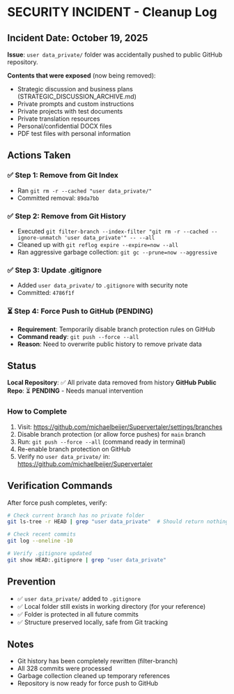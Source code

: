 # SECURITY INCIDENT - Cleanup Log

## Incident Date: October 19, 2025

**Issue**: `user data_private/` folder was accidentally pushed to public GitHub repository.

**Contents that were exposed** (now being removed):
- Strategic discussion and business plans (STRATEGIC_DISCUSSION_ARCHIVE.md)
- Private prompts and custom instructions
- Private projects with test documents
- Private translation resources
- Personal/confidential DOCX files
- PDF test files with personal information

## Actions Taken

### ✅ Step 1: Remove from Git Index
- Ran `git rm -r --cached "user data_private/"`
- Committed removal: `89da7bb`

### ✅ Step 2: Remove from Git History
- Executed `git filter-branch --index-filter "git rm -r --cached --ignore-unmatch 'user data_private'" -- --all`
- Cleaned up with `git reflog expire --expire=now --all`
- Ran aggressive garbage collection: `git gc --prune=now --aggressive`

### ✅ Step 3: Update .gitignore
- Added `user data_private/` to `.gitignore` with security note
- Committed: `4786f1f`

### ⏳ Step 4: Force Push to GitHub (PENDING)
- **Requirement**: Temporarily disable branch protection rules on GitHub
- **Command ready**: `git push --force --all`
- **Reason**: Need to overwrite public history to remove private data

## Status

**Local Repository**: ✅ All private data removed from history
**GitHub Public Repo**: ⏳ **PENDING** - Needs manual intervention

### How to Complete

1. Visit: https://github.com/michaelbeijer/Supervertaler/settings/branches
2. Disable branch protection (or allow force pushes) for `main` branch
3. Run: `git push --force --all` (command ready in terminal)
4. Re-enable branch protection on GitHub
5. Verify no `user data_private/` in: https://github.com/michaelbeijer/Supervertaler

## Verification Commands

After force push completes, verify:
```bash
# Check current branch has no private folder
git ls-tree -r HEAD | grep "user data_private"  # Should return nothing

# Check recent commits
git log --oneline -10

# Verify .gitignore updated
git show HEAD:.gitignore | grep "user data_private"
```

## Prevention

- ✅ `user data_private/` added to `.gitignore`
- ✅ Local folder still exists in working directory (for your reference)
- ✅ Folder is protected in all future commits
- ✅ Structure preserved locally, safe from Git tracking

## Notes

- Git history has been completely rewritten (filter-branch)
- All 328 commits were processed
- Garbage collection cleaned up temporary references
- Repository is now ready for force push to GitHub

